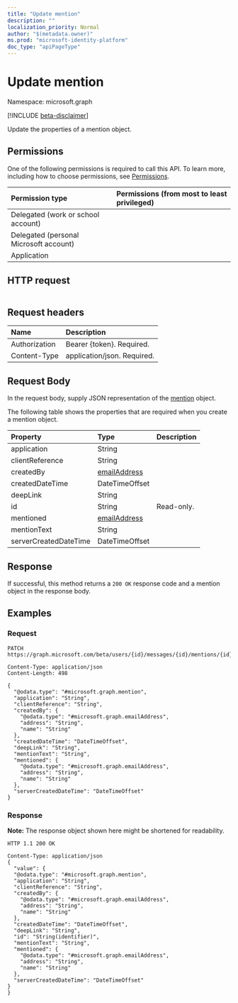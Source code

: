 ```yaml
---
title: "Update mention"
description: ""
localization_priority: Normal
author: "$(metadata.owner)"
ms.prod: "microsoft-identity-platform"
doc_type: "apiPageType"
---
```


# Update mention

Namespace: microsoft.graph

[!INCLUDE [beta-disclaimer](../../includes/beta-disclaimer.md)]

Update the properties of a mention object.

## Permissions

One of the following permissions is required to call this API. To learn more, including how to choose permissions, see [Permissions](/graph/permissions-reference).

| Permission type                        | Permissions (from most to least privileged) |
| :------------------------------------- | :------------------------------------------ |
| Delegated (work or school account)     |                                             |
| Delegated (personal Microsoft account) |                                             |
| Application                            |                                             |

## HTTP request

<!-- {
  "blockType": "ignored"
}
-->

```http

```

## Request headers

| Name          | Description                 |
| :------------ | :-------------------------- |
| Authorization | Bearer {token}. Required.   |
| Content-Type  | application/json. Required. |

## Request Body

In the request body, supply JSON representation of the [mention](../resources/-mention.md) object.

<!-- Actions and Functions -->

<!-- CRUD Methods -->

The following table shows the properties that are required when you create a mention object.

| Property              | Type                                         | Description |
| :-------------------- | :------------------------------------------- | :---------- |
| application           | String                                       |             |
| clientReference       | String                                       |             |
| createdBy             | [emailAddress](../resources/emailaddress.md) |             |
| createdDateTime       | DateTimeOffset                               |             |
| deepLink              | String                                       |             |
| id                    | String                                       | Read-only.  |
| mentioned             | [emailAddress](../resources/emailaddress.md) |             |
| mentionText           | String                                       |             |
| serverCreatedDateTime | DateTimeOffset                               |             |

## Response

If successful, this method returns a `200 OK` response code and a mention object in the response body.

## Examples

### Request

<!-- {
  "blockType": "request",
  "name": "update_mention"
}
-->

```http
PATCH https://graph.microsoft.com/beta/users/{id}/messages/{id}/mentions/{id}

Content-Type: application/json
Content-Length: 498

{
  "@odata.type": "#microsoft.graph.mention",
  "application": "String",
  "clientReference": "String",
  "createdBy": {
    "@odata.type": "#microsoft.graph.emailAddress",
    "address": "String",
    "name": "String"
  },
  "createdDateTime": "DateTimeOffset",
  "deepLink": "String",
  "mentionText": "String",
  "mentioned": {
    "@odata.type": "#microsoft.graph.emailAddress",
    "address": "String",
    "name": "String"
  },
  "serverCreatedDateTime": "DateTimeOffset"
}

```

### Response

**Note:** The response object shown here might be shortened for readability.

<!-- {
  "blockType": "response",
  "truncated": true,
  "@odata.type": "Microsoft.OutlookServices.mention"
}
-->

```http
HTTP 1.1 200 OK

Content-Type: application/json
{
  "value": {
  "@odata.type": "#microsoft.graph.mention",
  "application": "String",
  "clientReference": "String",
  "createdBy": {
    "@odata.type": "#microsoft.graph.emailAddress",
    "address": "String",
    "name": "String"
  },
  "createdDateTime": "DateTimeOffset",
  "deepLink": "String",
  "id": "String(identifier)",
  "mentionText": "String",
  "mentioned": {
    "@odata.type": "#microsoft.graph.emailAddress",
    "address": "String",
    "name": "String"
  },
  "serverCreatedDateTime": "DateTimeOffset"
}
}

```
